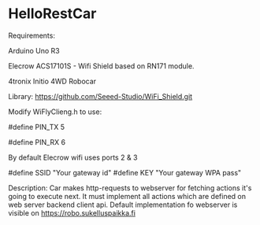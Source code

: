 # HelloRestCar
Requirements:

Arduino Uno R3

Elecrow ACS17101S - Wifi Shield based on RN171 module.

4tronix Initio 4WD Robocar

Library:  https://github.com/Seeed-Studio/WiFi_Shield.git

Modify WiFlyClieng.h to use:

#define PIN_TX			5

#define PIN_RX			6

By default Elecrow wifi uses ports 2 & 3

#define SSID      "Your gateway id"
#define KEY       "Your gateway WPA pass"

Description:
Car makes http-requests to webserver for fetching actions it's going to execute next.
It must implement all actions which are defined on web server backend client api.
Default implementation fo webserver is visible on https://robo.sukelluspaikka.fi
